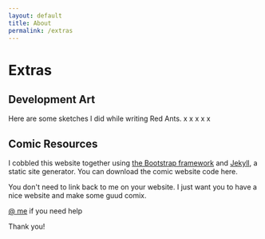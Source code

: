 ```yaml
---
layout: default
title: About
permalink: /extras
---
```

# Extras

## Development Art

Here are some sketches I did while writing Red Ants.
x x x x x

## Comic Resources
I cobbled this website together using [the Bootstrap framework](http://getbootstrap.com/) and [Jekyll](https://jekyllrb.com/), a static site generator. You can download the comic website code here.

You don't need to link back to me on your website. I just want you to have a nice website and make some guud comix.

[@ me](http://twitter.com/peahat) if you need help

Thank you!
